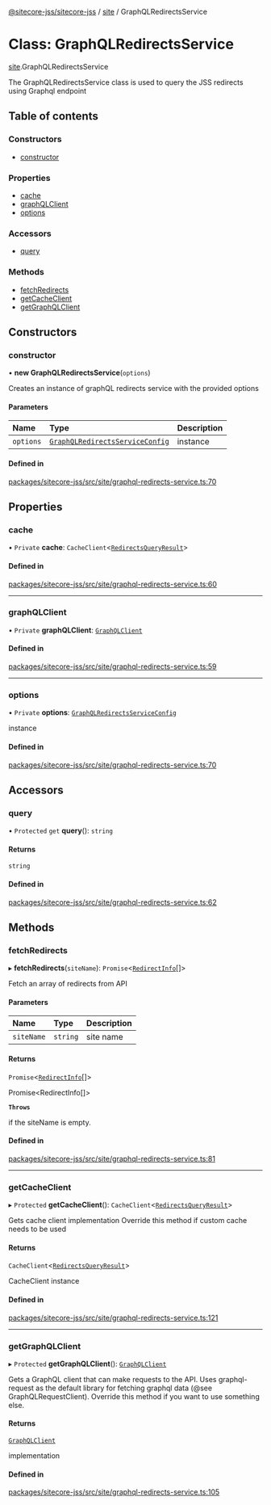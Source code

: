 [@sitecore-jss/sitecore-jss](../README.md) / [site](../modules/site.md) / GraphQLRedirectsService

# Class: GraphQLRedirectsService

[site](../modules/site.md).GraphQLRedirectsService

The GraphQLRedirectsService class is used to query the JSS redirects using Graphql endpoint

## Table of contents

### Constructors

- [constructor](site.GraphQLRedirectsService.md#constructor)

### Properties

- [cache](site.GraphQLRedirectsService.md#cache)
- [graphQLClient](site.GraphQLRedirectsService.md#graphqlclient)
- [options](site.GraphQLRedirectsService.md#options)

### Accessors

- [query](site.GraphQLRedirectsService.md#query)

### Methods

- [fetchRedirects](site.GraphQLRedirectsService.md#fetchredirects)
- [getCacheClient](site.GraphQLRedirectsService.md#getcacheclient)
- [getGraphQLClient](site.GraphQLRedirectsService.md#getgraphqlclient)

## Constructors

### constructor

• **new GraphQLRedirectsService**(`options`)

Creates an instance of graphQL redirects service with the provided options

#### Parameters

| Name | Type | Description |
| :------ | :------ | :------ |
| `options` | [`GraphQLRedirectsServiceConfig`](../modules/site.md#graphqlredirectsserviceconfig) | instance |

#### Defined in

[packages/sitecore-jss/src/site/graphql-redirects-service.ts:70](https://github.com/Sitecore/jss/blob/139f50a01/packages/sitecore-jss/src/site/graphql-redirects-service.ts#L70)

## Properties

### cache

• `Private` **cache**: `CacheClient`\<[`RedirectsQueryResult`](../modules/site.md#redirectsqueryresult)\>

#### Defined in

[packages/sitecore-jss/src/site/graphql-redirects-service.ts:60](https://github.com/Sitecore/jss/blob/139f50a01/packages/sitecore-jss/src/site/graphql-redirects-service.ts#L60)

___

### graphQLClient

• `Private` **graphQLClient**: [`GraphQLClient`](../interfaces/index.GraphQLClient.md)

#### Defined in

[packages/sitecore-jss/src/site/graphql-redirects-service.ts:59](https://github.com/Sitecore/jss/blob/139f50a01/packages/sitecore-jss/src/site/graphql-redirects-service.ts#L59)

___

### options

• `Private` **options**: [`GraphQLRedirectsServiceConfig`](../modules/site.md#graphqlredirectsserviceconfig)

instance

#### Defined in

[packages/sitecore-jss/src/site/graphql-redirects-service.ts:70](https://github.com/Sitecore/jss/blob/139f50a01/packages/sitecore-jss/src/site/graphql-redirects-service.ts#L70)

## Accessors

### query

• `Protected` `get` **query**(): `string`

#### Returns

`string`

#### Defined in

[packages/sitecore-jss/src/site/graphql-redirects-service.ts:62](https://github.com/Sitecore/jss/blob/139f50a01/packages/sitecore-jss/src/site/graphql-redirects-service.ts#L62)

## Methods

### fetchRedirects

▸ **fetchRedirects**(`siteName`): `Promise`\<[`RedirectInfo`](../modules/site.md#redirectinfo)[]\>

Fetch an array of redirects from API

#### Parameters

| Name | Type | Description |
| :------ | :------ | :------ |
| `siteName` | `string` | site name |

#### Returns

`Promise`\<[`RedirectInfo`](../modules/site.md#redirectinfo)[]\>

Promise<RedirectInfo[]>

**`Throws`**

if the siteName is empty.

#### Defined in

[packages/sitecore-jss/src/site/graphql-redirects-service.ts:81](https://github.com/Sitecore/jss/blob/139f50a01/packages/sitecore-jss/src/site/graphql-redirects-service.ts#L81)

___

### getCacheClient

▸ `Protected` **getCacheClient**(): `CacheClient`\<[`RedirectsQueryResult`](../modules/site.md#redirectsqueryresult)\>

Gets cache client implementation
Override this method if custom cache needs to be used

#### Returns

`CacheClient`\<[`RedirectsQueryResult`](../modules/site.md#redirectsqueryresult)\>

CacheClient instance

#### Defined in

[packages/sitecore-jss/src/site/graphql-redirects-service.ts:121](https://github.com/Sitecore/jss/blob/139f50a01/packages/sitecore-jss/src/site/graphql-redirects-service.ts#L121)

___

### getGraphQLClient

▸ `Protected` **getGraphQLClient**(): [`GraphQLClient`](../interfaces/index.GraphQLClient.md)

Gets a GraphQL client that can make requests to the API. Uses graphql-request as the default
library for fetching graphql data (@see GraphQLRequestClient). Override this method if you
want to use something else.

#### Returns

[`GraphQLClient`](../interfaces/index.GraphQLClient.md)

implementation

#### Defined in

[packages/sitecore-jss/src/site/graphql-redirects-service.ts:105](https://github.com/Sitecore/jss/blob/139f50a01/packages/sitecore-jss/src/site/graphql-redirects-service.ts#L105)
